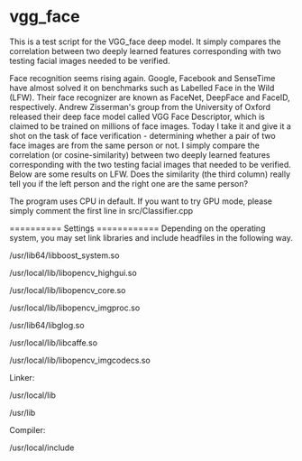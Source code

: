 # vgg_face
This is a test script for the VGG_face deep model. It simply compares the correlation between two deeply learned features corresponding with two testing facial images needed to be verified.

Face recognition seems rising again. Google, Facebook and SenseTime have almost solved it on benchmarks such as Labelled Face in the Wild (LFW). Their face recognizer are known  as FaceNet, DeepFace and FaceID, respectively. Andrew Zisserman's group from the University of Oxford released their deep face model called VGG Face Descriptor, which is claimed to be trained on millions of  face images. Today I take it and give it a shot on the task of face verification - determining whether a pair of two face images are from the same person or not.  I simply compare the correlation (or cosine-similarity) between two deeply learned features corresponding with the two testing facial images that needed to be verified. Below are some results on LFW. Does the similarity (the third column) really tell you if the left person and the right one are the same person?

The program uses CPU in default. If you want to try GPU mode, please simply comment the first line in src/Classifier.cpp


========== Settings ============
Depending on the operating system, you may set link libraries and include headfiles in the following way.

/usr/lib64/libboost_system.so

/usr/local/lib/libopencv_highgui.so

/usr/local/lib/libopencv_core.so

/usr/local/lib/libopencv_imgproc.so

/usr/lib64/libglog.so

/usr/local/lib/libcaffe.so

/usr/local/lib/libopencv_imgcodecs.so

Linker:

/usr/local/lib

/usr/lib

Compiler:

/usr/local/include
